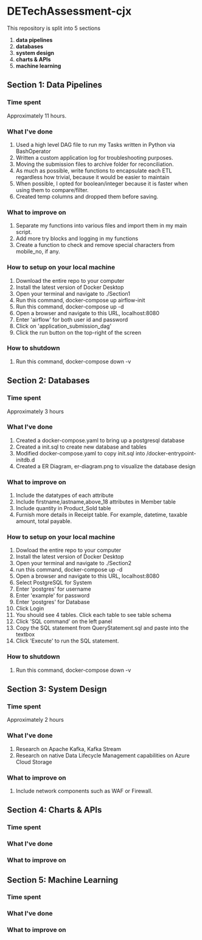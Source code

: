 # DETechAssessment-cjx

This repository is split into 5 sections

1. **data pipelines**
2. **databases**
3. **system design**
4. **charts & APIs**
5. **machine learning**

## Section 1: Data Pipelines

### Time spent
Approximately 11 hours.

### What I've done
1. Used a high level DAG file to run my Tasks written in Python via BashOperator
2. Written a custom application log for troubleshooting purposes.
3. Moving the submission files to archive folder for reconciliation.
4. As much as possible, write functions to encapsulate each ETL regardless how trivial, because it would be easier to maintain
5. When possible, I opted for boolean/integer because it is faster when using them to compare/filter.
6. Created temp columns and dropped them before saving.

### What to improve on
1. Separate my functions into various files and import them in my main script.
2. Add more try blocks and logging in my functions
3. Create a function to check and remove special characters from mobile_no, if any.

### How to setup on your local machine

1. Download the entire repo to your computer
2. Install the latest version of Docker Desktop
3. Open your terminal and navigate to ./Section1
4. Run this command, docker-compose up airflow-init
5. Run this command, docker-compose up -d
6. Open a browser and navigate to this URL, localhost:8080
7. Enter 'airflow' for both user id and password
8. Click on 'application_submission_dag'
9. Click the run button on the top-right of the screen

### How to shutdown
1. Run this command, docker-compose down -v

## Section 2: Databases

### Time spent
Approximately 3 hours

### What I've done
1. Created a docker-compose.yaml to bring up a postgresql database
2. Created a init.sql to create new database and tables
3. Modified docker-compose.yaml to copy init.sql into /docker-entrypoint-initdb.d
4. Created a ER Diagram, er-diagram.png to visualize the database design

### What to improve on
1. Include the datatypes of each attribute
2. Include firstname,lastname,above_18 attributes in Member table
3. Include quantity in Product_Sold table
3. Furnish more details in Receipt table. For example, datetime, taxable amount, total payable.

### How to setup on your local machine
1. Dowload the entire repo to your computer
2. Install the latest version of Docker Desktop
3. Open your terminal and navigate to ./Section2
4. run this command, docker-compose up -d
5. Open a browser and navigate to this URL, localhost:8080
6. Select PostgreSQL for System
7. Enter 'postgres' for username
8. Enter 'example' for password
9. Enter 'postgres' for Database
10. Click Login
11. You should see 4 tables. Click each table to see table schema
12. Click 'SQL command' on the left panel
13. Copy the SQL statement from QueryStatement.sql and paste into the textbox
14. Click 'Execute' to run the SQL statement.

### How to shutdown
1. Run this command, docker-compose down -v

## Section 3: System Design

### Time spent
Approximately 2 hours

### What I've done
1. Research on Apache Kafka, Kafka Stream
2. Research on native Data Lifecycle Management capabilities on Azure Cloud Storage

### What to improve on
1. Include network components such as WAF or Firewall.

## Section 4: Charts & APIs

### Time spent


### What I've done


### What to improve on


## Section 5: Machine Learning

### Time spent


### What I've done


### What to improve on